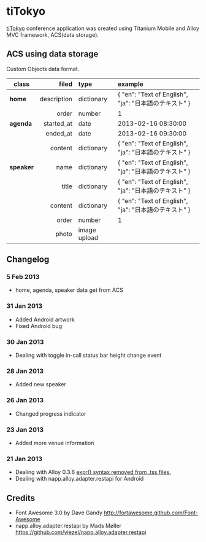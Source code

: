 # tiTokyo

[tiTokyo](http://titokyo.jp/) conference application was created using Titanium Mobile and Alloy MVC framework, ACS(data storage).


## ACS using data storage
Custom Objects data format.

| class | filed | type | example |
|-------|------:|:-----|:--------| 
| **home** | description | dictionary | { "en": "Text of English", "ja": "日本語のテキスト" } |
| | order | number | 1 |
| **agenda** | started_at | date | 2013-02-16 08:30:00 |
| | ended_at | date | 2013-02-16 09:30:00 |
| | content | dictionary | { "en": "Text of English", "ja": "日本語のテキスト" } |
| **speaker** | name | dictionary | { "en": "Text of English", "ja": "日本語のテキスト" } |
| | title | dictionary | { "en": "Text of English", "ja": "日本語のテキスト" } |
| | content | dictionary | { "en": "Text of English", "ja": "日本語のテキスト" } |
| | order | number | 1 |
| | photo | image upload | |


## Changelog
### 5 Feb 2013
* home, agenda, speaker data get from ACS

### 31 Jan 2013
* Added Android artwork
* Fixed Android bug

### 30 Jan 2013
* Dealing with toggle in-call status bar height change event

### 28 Jan 2013
* Added new speaker

### 26 Jan 2013
* Changed progress indicator

### 23 Jan 2013
* Added more venue information

### 21 Jan 2013
* Dealing with Alloy 0.3.6 [expr() syntax removed from .tss files.](https://github.com/appcelerator/alloy/commit/e9fdc93c9760a1590c0abd0136662c11dc678066#commitcomment-2401085)
* Dealing with napp.alloy.adapter.restapi for Android


## Credits
* Font Awesome 3.0 by Dave Gandy http://fortawesome.github.com/Font-Awesome
* napp.alloy.adapter.restapi by Mads Møller https://github.com/viezel/napp.alloy.adapter.restapi

